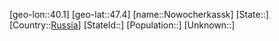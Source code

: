 ﻿---
location: [47.4,40.1]
type: City
tags:
- geo/City


SpocWebEntityId: 32979
isDeleted: false
confidential: public

---
[geo-lon::40.1]
[geo-lat::47.4]
[name::Nowocherkassk]
[State::]
[Country::[Russia](geo/Continent/Europe/Russia.md)]
[StateId::]
[Population::]
[Unknown::]

